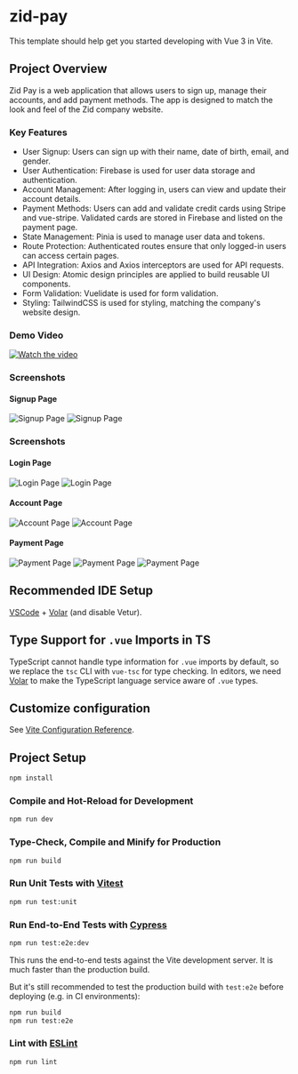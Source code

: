 # zid-pay

This template should help get you started developing with Vue 3 in Vite.

## Project Overview

Zid Pay is a web application that allows users to sign up, manage their accounts, and add payment methods. The app is designed to match the look and feel of the Zid company website.

### Key Features

- User Signup: Users can sign up with their name, date of birth, email, and gender.
- User Authentication: Firebase is used for user data storage and authentication.
- Account Management: After logging in, users can view and update their account details.
- Payment Methods: Users can add and validate credit cards using Stripe and vue-stripe. Validated cards are stored in Firebase and listed on the payment page.
- State Management: Pinia is used to manage user data and tokens.
- Route Protection: Authenticated routes ensure that only logged-in users can access certain pages.
- API Integration: Axios and Axios interceptors are used for API requests.
- UI Design: Atomic design principles are applied to build reusable UI components.
- Form Validation: Vuelidate is used for form validation.
- Styling: TailwindCSS is used for styling, matching the company's website design.

### Demo Video

[![Watch the video](./screenshots/Screenshot%202024-07-17%20at%201.52.50 PM.png)](https://www.loom.com/share/29e6c5b9bd92487facb2dc772c58e6da?sid=1bf6167d-7d60-4315-8204-6880d261c606)

### Screenshots

#### Signup Page

![Signup Page](./screenshots/Screenshot%202024-07-17%20at%201.52.57 PM.png)
![Signup Page](./screenshots/Screenshot%202024-07-17%20at%201.53.01 PM.png)

### Screenshots

#### Login Page

![Login Page](./screenshots/Screenshot%202024-07-17%20at%201.52.50 PM.png)
![Login Page](./screenshots/Screenshot%202024-07-17%20at%201.52.54 PM.png)

#### Account Page

![Account Page](./screenshots/Screenshot%202024-07-17%20at%201.53.12 PM.png)
![Account Page](./screenshots/Screenshot%202024-07-17%20at%201.53.16 PM.png)

#### Payment Page

![Payment Page](./screenshots/Screenshot%202024-07-17%20at%201.53.20 PM.png)
![Payment Page](./screenshots/Screenshot%202024-07-17%20at%201.53.25 PM.png)
![Payment Page](./screenshots/Screenshot%202024-07-17%20at%201.53.46 PM.png)

## Recommended IDE Setup

[VSCode](https://code.visualstudio.com/) + [Volar](https://marketplace.visualstudio.com/items?itemName=Vue.volar) (and disable Vetur).

## Type Support for `.vue` Imports in TS

TypeScript cannot handle type information for `.vue` imports by default, so we replace the `tsc` CLI with `vue-tsc` for type checking. In editors, we need [Volar](https://marketplace.visualstudio.com/items?itemName=Vue.volar) to make the TypeScript language service aware of `.vue` types.

## Customize configuration

See [Vite Configuration Reference](https://vitejs.dev/config/).

## Project Setup

```sh
npm install
```

### Compile and Hot-Reload for Development

```sh
npm run dev
```

### Type-Check, Compile and Minify for Production

```sh
npm run build
```

### Run Unit Tests with [Vitest](https://vitest.dev/)

```sh
npm run test:unit
```

### Run End-to-End Tests with [Cypress](https://www.cypress.io/)

```sh
npm run test:e2e:dev
```

This runs the end-to-end tests against the Vite development server.
It is much faster than the production build.

But it's still recommended to test the production build with `test:e2e` before deploying (e.g. in CI environments):

```sh
npm run build
npm run test:e2e
```

### Lint with [ESLint](https://eslint.org/)

```sh
npm run lint
```
